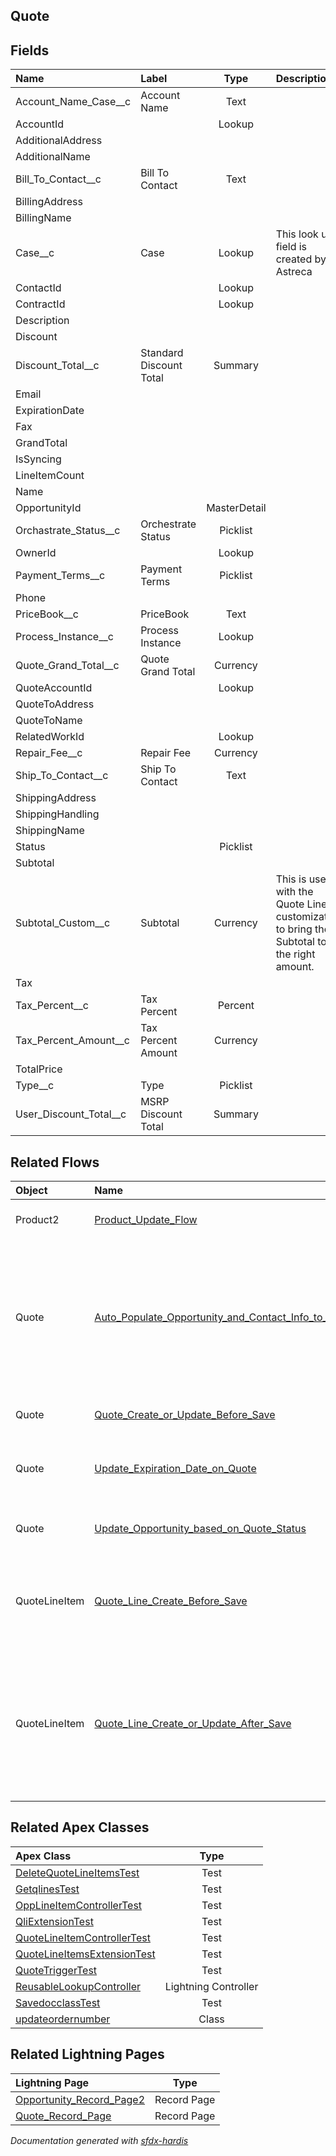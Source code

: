 ## Quote

<!-- Object description -->

## Fields

| Name      | Label | Type | Description |
| :-------- | :---- | :--: | :---------- | 
| Account_Name_Case__c | Account Name | Text | <!-- --> |
| AccountId |  | Lookup | <!-- --> |
| AdditionalAddress |  |  | <!-- --> |
| AdditionalName |  |  | <!-- --> |
| Bill_To_Contact__c | Bill To Contact | Text | <!-- --> |
| BillingAddress |  |  | <!-- --> |
| BillingName |  |  | <!-- --> |
| Case__c | Case | Lookup | This look up field is created by Astreca |
| ContactId |  | Lookup | <!-- --> |
| ContractId |  | Lookup | <!-- --> |
| Description |  |  | <!-- --> |
| Discount |  |  | <!-- --> |
| Discount_Total__c | Standard Discount Total | Summary | <!-- --> |
| Email |  |  | <!-- --> |
| ExpirationDate |  |  | <!-- --> |
| Fax |  |  | <!-- --> |
| GrandTotal |  |  | <!-- --> |
| IsSyncing |  |  | <!-- --> |
| LineItemCount |  |  | <!-- --> |
| Name |  |  | <!-- --> |
| OpportunityId |  | MasterDetail | <!-- --> |
| Orchastrate_Status__c | Orchestrate Status | Picklist | <!-- --> |
| OwnerId |  | Lookup | <!-- --> |
| Payment_Terms__c | Payment Terms | Picklist | <!-- --> |
| Phone |  |  | <!-- --> |
| PriceBook__c | PriceBook | Text | <!-- --> |
| Process_Instance__c | Process Instance | Lookup | <!-- --> |
| Quote_Grand_Total__c | Quote Grand Total | Currency | <!-- --> |
| QuoteAccountId |  | Lookup | <!-- --> |
| QuoteToAddress |  |  | <!-- --> |
| QuoteToName |  |  | <!-- --> |
| RelatedWorkId |  | Lookup | <!-- --> |
| Repair_Fee__c | Repair Fee | Currency | <!-- --> |
| Ship_To_Contact__c | Ship To Contact | Text | <!-- --> |
| ShippingAddress |  |  | <!-- --> |
| ShippingHandling |  |  | <!-- --> |
| ShippingName |  |  | <!-- --> |
| Status |  | Picklist | <!-- --> |
| Subtotal |  |  | <!-- --> |
| Subtotal_Custom__c | Subtotal | Currency | This is used with the Quote Lines customization to bring the Subtotal to the right amount. |
| Tax |  |  | <!-- --> |
| Tax_Percent__c | Tax Percent | Percent | <!-- --> |
| Tax_Percent_Amount__c | Tax Percent Amount | Currency | <!-- --> |
| TotalPrice |  |  | <!-- --> |
| Type__c | Type | Picklist | <!-- --> |
| User_Discount_Total__c | MSRP Discount Total | Summary | <!-- --> |


## Related Flows

| Object | Name      | Type | Description |
| :----  | :-------- | :--: | :---------- | 
| Product2 | [Product_Update_Flow](../flows/Product_Update_Flow.md) |  Record After Save | Added Fault Path & Detailed Description in Each Node |
| Quote | [Auto_Populate_Opportunity_and_Contact_Info_to_Quote](../flows/Auto_Populate_Opportunity_and_Contact_Info_to_Quote.md) |  Record After Save | This flow will fire on Quote Creation and Updation ,It will update Contact on quote from Opportunity Contact Role if Role is Decision Maker and Type = Sales// Added Email ,Bill & ship to Contact,Phone & Fax on 4th April |
| Quote | [Quote_Create_or_Update_Before_Save](../flows/Quote_Create_or_Update_Before_Save.md) |  Record Before Save | <!-- --> |
| Quote | [Update_Expiration_Date_on_Quote](../flows/Update_Expiration_Date_on_Quote.md) |  Record Before Save | This flow is used to update expiration date depending on created date on Quote object. |
| Quote | [Update_Opportunity_based_on_Quote_Status](../flows/Update_Opportunity_based_on_Quote_Status.md) |  Record After Save | This flow is used to update Opportunity checkbox based on Quote Status |
| QuoteLineItem | [Quote_Line_Create_Before_Save](../flows/Quote_Line_Create_Before_Save.md) |  Record Before Save | Added custom metadata to update the default order number on quote line item when it's get created from Opportunity. |
| QuoteLineItem | [Quote_Line_Create_or_Update_After_Save](../flows/Quote_Line_Create_or_Update_After_Save.md) |  Record After Save | This flow is updated to adjust the condition so that when Optional__c  prior value is true & updated to false & Discount_Amount__c is equal to Original_List_Price__c then Discount_Amount__c  should be 0 |


## Related Apex Classes

| Apex Class | Type |
| :----      | :--: | 
| [DeleteQuoteLineItemsTest](../apex/DeleteQuoteLineItemsTest.md) | Test |
| [GetqlinesTest](../apex/GetqlinesTest.md) | Test |
| [OppLineItemControllerTest](../apex/OppLineItemControllerTest.md) | Test |
| [QliExtensionTest](../apex/QliExtensionTest.md) | Test |
| [QuoteLineItemControllerTest](../apex/QuoteLineItemControllerTest.md) | Test |
| [QuoteLineItemsExtensionTest](../apex/QuoteLineItemsExtensionTest.md) | Test |
| [QuoteTriggerTest](../apex/QuoteTriggerTest.md) | Test |
| [ReusableLookupController](../apex/ReusableLookupController.md) | Lightning Controller |
| [SavedocclassTest](../apex/SavedocclassTest.md) | Test |
| [updateordernumber](../apex/updateordernumber.md) | Class |


## Related Lightning Pages

| Lightning Page | Type |
| :----      | :--: | 
| [Opportunity_Record_Page2](../pages/Opportunity_Record_Page2.md) |  Record Page |
| [Quote_Record_Page](../pages/Quote_Record_Page.md) |  Record Page |


_Documentation generated with [sfdx-hardis](https://sfdx-hardis.cloudity.com)_
